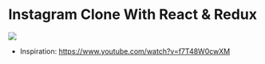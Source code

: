 # Instagram Clone With React & Redux

<img src="https://user-images.githubusercontent.com/41294736/91623765-3b834600-e9b6-11ea-98a9-e881b0fc1a65.png" />

- Inspiration: https://www.youtube.com/watch?v=f7T48W0cwXM
